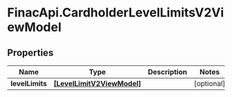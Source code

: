 # FinacApi.CardholderLevelLimitsV2ViewModel

## Properties
Name | Type | Description | Notes
------------ | ------------- | ------------- | -------------
**levelLimits** | [**[LevelLimitV2ViewModel]**](LevelLimitV2ViewModel.md) |  | [optional] 
